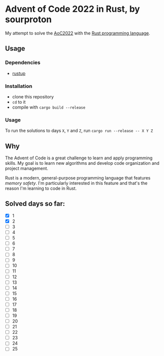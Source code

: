 # Advent of Code 2022 in Rust, by sourproton

My attempt to solve the [AoC2022](https://adventofcode.com/2022/) with the [Rust programming language](https://www.rust-lang.org/).

## Usage

### Dependencies

- [rustup](https://rustup.rs/)

### Installation

- clone this repository
- `cd` to it
- compile with `cargo build --release`

### Usage

To run the solutions to days `X`, `Y` and `Z`, run `cargo run --release -- X Y Z`

## Why

The Advent of Code is a great challenge to learn and apply programming skills. My goal is to learn new algorithms and develop code organization and project management.

Rust is a modern, general-purpose programming language that features *memory safety*. I'm particularly interested in this feature and that's the reason I'm learning to code in Rust.

## Solved days so far:

- [X] 1
- [X] 2
- [ ] 3
- [ ] 4
- [ ] 5
- [ ] 6
- [ ] 7
- [ ] 8
- [ ] 9
- [ ] 10
- [ ] 11
- [ ] 12
- [ ] 13
- [ ] 14
- [ ] 15
- [ ] 16
- [ ] 17
- [ ] 18
- [ ] 19
- [ ] 20
- [ ] 21
- [ ] 22
- [ ] 23
- [ ] 24
- [ ] 25
